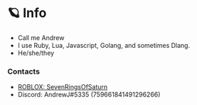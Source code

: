 # 🪐 Info

* Call me Andrew
* I use Ruby, Lua, Javascript, Golang, and sometimes Dlang.
* He/she/they

### Contacts

* [ROBLOX: SevenRingsOfSaturn](https://www.roblox.com/users/39939779/profile)
* Discord: AndrewJ#5335 (759661841491296266)
